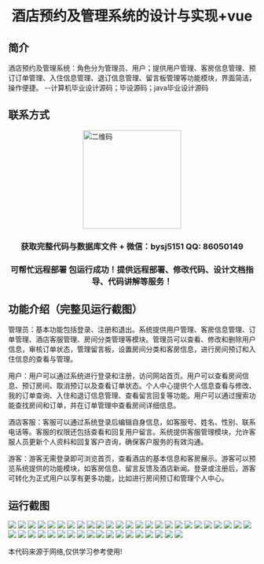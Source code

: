 <p><h1 align="center">酒店预约及管理系统的设计与实现+vue</h1></p>

## 简介
酒店预约及管理系统：角色分为管理员、用户；提供用户管理、客房信息管理、预订订单管理、入住信息管理、退订信息管理、留言板管理等功能模块，界面简洁，操作便捷。    --计算机毕业设计源码；毕设源码；java毕业设计源码


## 联系方式
<img src="https://bs-1329754181.cos.ap-shanghai.myqcloud.com/wx.jpg" alt="二维码" style="display: block; margin: 0 auto;" width="200px">
<p><h3 align="center">获取完整代码与数据库文件 + 微信：bysj5151 QQ: 86050149</h3></p>
<p><h3 align="center">可帮忙远程部署 包运行成功！提供远程部署、修改代码、设计文档指导、代码讲解等服务！</h3></p>

## 功能介绍（完整见运行截图）
管理员：基本功能包括登录、注册和退出。系统提供用户管理、客房信息管理、订单管理、酒店客服管理、房间分类管理等模块。管理员可以查看、修改和删除用户信息，审核订单状态，管理留言板，设置房间分类和客房信息，进行房间预订和入住信息的查看与管理。

用户：用户可以通过系统进行登录和注册，访问网站首页。用户可以查看房间信息、预订房间、取消预订以及查看订单状态。个人中心提供个人信息查看与修改、我的订单查询、入住和退订信息管理、查看留言回复等功能。用户可以通过搜索功能查找房间和订单，并在订单管理中查看房间详细信息。

酒店客服：客服可以通过系统登录后编辑自身信息，如客服号、姓名、性别、联系电话等。客服的权限还包括查看和回复用户留言。系统提供客服管理模块，允许客服人员更新个人资料和回复客户咨询，确保客户服务的有效沟通。

游客：游客无需登录即可浏览首页，查看酒店的基本信息和客房展示。游客可以预览系统提供的功能模块，如客房信息、留言反馈及酒店新闻。登录或注册后，游客可转化为正式用户以享有更多功能，比如进行房间预订和管理个人中心。


## 运行截图
![](https://bs-1329754181.cos.ap-shanghai.myqcloud.com/ssm/HotelReservationManagementSystem/img/001.jpg)
![](https://bs-1329754181.cos.ap-shanghai.myqcloud.com/ssm/HotelReservationManagementSystem/img/002.jpg)
![](https://bs-1329754181.cos.ap-shanghai.myqcloud.com/ssm/HotelReservationManagementSystem/img/003.jpg)
![](https://bs-1329754181.cos.ap-shanghai.myqcloud.com/ssm/HotelReservationManagementSystem/img/004.jpg)
![](https://bs-1329754181.cos.ap-shanghai.myqcloud.com/ssm/HotelReservationManagementSystem/img/005.jpg)
![](https://bs-1329754181.cos.ap-shanghai.myqcloud.com/ssm/HotelReservationManagementSystem/img/006.jpg)
![](https://bs-1329754181.cos.ap-shanghai.myqcloud.com/ssm/HotelReservationManagementSystem/img/007.jpg)
![](https://bs-1329754181.cos.ap-shanghai.myqcloud.com/ssm/HotelReservationManagementSystem/img/008.jpg)
![](https://bs-1329754181.cos.ap-shanghai.myqcloud.com/ssm/HotelReservationManagementSystem/img/009.jpg)
![](https://bs-1329754181.cos.ap-shanghai.myqcloud.com/ssm/HotelReservationManagementSystem/img/010.jpg)
![](https://bs-1329754181.cos.ap-shanghai.myqcloud.com/ssm/HotelReservationManagementSystem/img/011.jpg)
![](https://bs-1329754181.cos.ap-shanghai.myqcloud.com/ssm/HotelReservationManagementSystem/img/012.jpg)
![](https://bs-1329754181.cos.ap-shanghai.myqcloud.com/ssm/HotelReservationManagementSystem/img/013.jpg)
![](https://bs-1329754181.cos.ap-shanghai.myqcloud.com/ssm/HotelReservationManagementSystem/img/014.jpg)
![](https://bs-1329754181.cos.ap-shanghai.myqcloud.com/ssm/HotelReservationManagementSystem/img/015.jpg)
![](https://bs-1329754181.cos.ap-shanghai.myqcloud.com/ssm/HotelReservationManagementSystem/img/016.jpg)
![](https://bs-1329754181.cos.ap-shanghai.myqcloud.com/ssm/HotelReservationManagementSystem/img/017.jpg)
![](https://bs-1329754181.cos.ap-shanghai.myqcloud.com/ssm/HotelReservationManagementSystem/img/018.jpg)
![](https://bs-1329754181.cos.ap-shanghai.myqcloud.com/ssm/HotelReservationManagementSystem/img/019.jpg)
![](https://bs-1329754181.cos.ap-shanghai.myqcloud.com/ssm/HotelReservationManagementSystem/img/020.jpg)
![](https://bs-1329754181.cos.ap-shanghai.myqcloud.com/ssm/HotelReservationManagementSystem/img/021.jpg)
![](https://bs-1329754181.cos.ap-shanghai.myqcloud.com/ssm/HotelReservationManagementSystem/img/022.jpg)
![](https://bs-1329754181.cos.ap-shanghai.myqcloud.com/ssm/HotelReservationManagementSystem/img/023.jpg)
![](https://bs-1329754181.cos.ap-shanghai.myqcloud.com/ssm/HotelReservationManagementSystem/img/024.jpg)
![](https://bs-1329754181.cos.ap-shanghai.myqcloud.com/ssm/HotelReservationManagementSystem/img/025.jpg)
![](https://bs-1329754181.cos.ap-shanghai.myqcloud.com/ssm/HotelReservationManagementSystem/img/026.jpg)
![](https://bs-1329754181.cos.ap-shanghai.myqcloud.com/ssm/HotelReservationManagementSystem/img/027.jpg)
![](https://bs-1329754181.cos.ap-shanghai.myqcloud.com/ssm/HotelReservationManagementSystem/img/028.jpg)
![](https://bs-1329754181.cos.ap-shanghai.myqcloud.com/ssm/HotelReservationManagementSystem/img/029.jpg)
![](https://bs-1329754181.cos.ap-shanghai.myqcloud.com/ssm/HotelReservationManagementSystem/img/030.jpg)
![](https://bs-1329754181.cos.ap-shanghai.myqcloud.com/ssm/HotelReservationManagementSystem/img/031.jpg)
![](https://bs-1329754181.cos.ap-shanghai.myqcloud.com/ssm/HotelReservationManagementSystem/img/032.jpg)
![](https://bs-1329754181.cos.ap-shanghai.myqcloud.com/ssm/HotelReservationManagementSystem/img/033.jpg)
![](https://bs-1329754181.cos.ap-shanghai.myqcloud.com/ssm/HotelReservationManagementSystem/img/034.jpg)
![](https://bs-1329754181.cos.ap-shanghai.myqcloud.com/ssm/HotelReservationManagementSystem/img/035.jpg)
![](https://bs-1329754181.cos.ap-shanghai.myqcloud.com/ssm/HotelReservationManagementSystem/img/036.jpg)
![](https://bs-1329754181.cos.ap-shanghai.myqcloud.com/ssm/HotelReservationManagementSystem/img/037.jpg)
![](https://bs-1329754181.cos.ap-shanghai.myqcloud.com/ssm/HotelReservationManagementSystem/img/038.jpg)
![](https://bs-1329754181.cos.ap-shanghai.myqcloud.com/ssm/HotelReservationManagementSystem/img/039.jpg)
![](https://bs-1329754181.cos.ap-shanghai.myqcloud.com/ssm/HotelReservationManagementSystem/img/040.jpg)
![](https://bs-1329754181.cos.ap-shanghai.myqcloud.com/ssm/HotelReservationManagementSystem/img/041.jpg)
![](https://bs-1329754181.cos.ap-shanghai.myqcloud.com/ssm/HotelReservationManagementSystem/img/042.jpg)
![](https://bs-1329754181.cos.ap-shanghai.myqcloud.com/ssm/HotelReservationManagementSystem/img/043.jpg)

<p>本代码来源于网络,仅供学习参考使用!</p>
